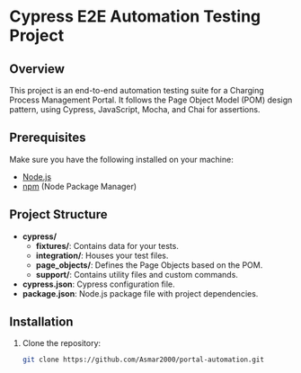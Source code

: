  # Cypress E2E Automation Testing Project

## Overview
This project is an end-to-end automation testing suite for a Charging Process Management Portal. It follows the Page Object Model (POM) design pattern, using Cypress, JavaScript, Mocha, and Chai for assertions.

## Prerequisites
Make sure you have the following installed on your machine:
- [Node.js](https://nodejs.org/)
- [npm](https://www.npmjs.com/) (Node Package Manager)

## Project Structure
- **cypress/**
  - **fixtures/**: Contains data for your tests.
  - **integration/**: Houses your test files.
  - **page_objects/**: Defines the Page Objects based on the POM.
  - **support/**: Contains utility files and custom commands.
- **cypress.json**: Cypress configuration file.
- **package.json**: Node.js package file with project dependencies.

## Installation
1. Clone the repository:
   ```bash
   git clone https://github.com/Asmar2000/portal-automation.git
